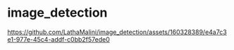 # image_detection


https://github.com/LathaMalini/image_detection/assets/160328389/e4a7c3e1-977e-45c4-addf-c0bb2f57ede0

